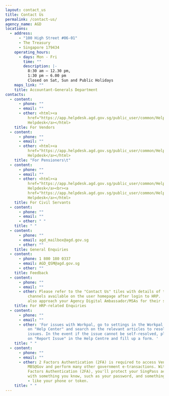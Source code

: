 ```yaml
---
layout: contact_us
title: Contact Us
permalink: /contact-us/
agency_name: AGD
locations:
  - address:
      - "100 High Street #06-01"
      - The Treasury
      - Singapore 179434
    operating_hours:
      - days: Mon - Fri
        time: ""
        description: |-
          8:30 am – 12.30 pm,
          1:30 pm – 6.00 pm
          Closed on Sat, Sun and Public Holidays
    maps_link: ""
    title: Accountant-Generals Department
contacts:
  - content:
      - phone: ""
      - email: ""
      - other: <html><a
          href="https://app.helpdesk.agd.gov.sg/public_user/common/Helpdesk.aspx?c9osI0quCY6Ly9siZW8epKc2QbDMoJJw9LSQzrVc7kX+xOb+nc3OK4IelfsO5ZGd">Vendors@Gov
          Helpdesk</a></html>
    title: For Vendors
  - content:
      - phone: ""
      - email: ""
      - other: <html><a
          href="https://app.helpdesk.agd.gov.sg/public_user/common/Helpdesk.aspx?Cs91gGZjsuz/ndWcDIkGhKw0VAx37y8uLLcpTMec57Sn/wDM7lEgQ8unvajDYEUx">Pension
          Helpdesk</a></html>
    title: "For Pensioners\t"
  - content:
      - phone: ""
      - email: ""
      - other: <html><a
          href="https://app.helpdesk.agd.gov.sg/public_user/common/Helpdesk.aspx?j8ZGHXSDIBTn3Y133wWZLxunVI8fXzpLfA244C9ateNpt4anhce/j11WmeQxlHNA">NFS@Gov
          Helpdesk</a><br><a
          href="https://app.helpdesk.agd.gov.sg/public_user/common/Helpdesk.aspx?KFRZ30LegoiwqVn+nwWKkgMfRI43hDIAazMhJA9R4d7oslk+cuENvX6EQdE8LQuC">Fi@Gov
          Helpdesk</a></html>
    title: For Civil Servants
  - content:
      - phone: ""
      - email: ""
      - other: " "
    title: " "
  - content:
      - phone: ""
      - email: agd_mailbox@agd.gov.sg
      - other: ""
    title: General Enquiries
  - content:
      - phone: 1 800 180 0337
      - email: AGD_QSM@agd.gov.sg
      - other: ""
    title: Feedback
  - content:
      - phone: ""
      - email: ""
      - other: Please refer to the "Contact Us" tiles with details of the contact
          channels available on the user homepage after login to HRP.  You may
          also approach your Agency Digital Ambassador/MSAs for their support.
    title: For HRP-related Enquiries
  - content:
      - phone: ""
      - email: ""
      - other: 'For issues with Workpal, go to settings in the Workpal mobile app, tap
          on "Help Center" and search on the relevant articles to resolve the
          issues. In the event if the issue cannot be self-resolved, please tap
          on "Report Issue" in the Help Centre and fill up a form. '
    title: " "
  - content:
      - phone: ""
      - email: ""
      - other: 2 Factors Authentication (2FA) is required to access Vendors@Gov and
          MBS@Gov and perform many other government e-transactions. With 2
          Factors Authentication (2FA), you'll protect your SingPass account
          with something you know, such as your password, and something you have
          - like your phone or token.
    title: " "
---
```

